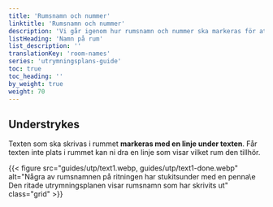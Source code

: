 ```yaml
---
title: 'Rumsnamn och nummer'
linktitle: 'Rumsnamn och nummer'
description: 'Vi går igenom hur rumsnamn och nummer ska markeras för att stå med på utrymningsplanen'
listHeading: 'Namn på rum'
list_description: ''
translationKey: 'room-names'
series: 'utrymningsplans-guide'
toc: true
toc_heading: ''
by_weight: true
weight: 70
---
```


## Understrykes

Texten som ska skrivas i rummet **markeras med en linje under texten**. Får texten inte plats i rummet kan ni dra en linje som visar vilket rum den tillhör.

{{< figure src="guides/utp/text1.webp, guides/utp/text1-done.webp" alt="Några av rumsnamnen på ritningen har stukitsunder med en penna\e Den ritade utrymningsplanen visar rumsnamn som har skrivits ut" class="grid"  >}}


